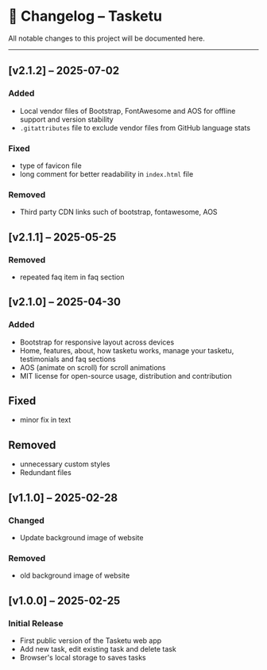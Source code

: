
# 📄 Changelog – Tasketu

All notable changes to this project will be documented here.

---

## [v2.1.2] – 2025-07-02

### Added
- Local vendor files of Bootstrap, FontAwesome and AOS for offline support and version stability
- `.gitattributes` file to exclude vendor files from GitHub language stats

### Fixed
- type of favicon file
- long comment for better readability in `index.html` file

### Removed
- Third party CDN links such of bootstrap, fontawesome, AOS


## [v2.1.1] – 2025-05-25

### Removed
- repeated faq item in faq section


## [v2.1.0] – 2025-04-30

### Added
- Bootstrap for responsive layout across devices
- Home, features, about, how tasketu works, manage your tasketu, testimonials and faq sections
- AOS (animate on scroll) for scroll animations
- MIT license for open-source usage, distribution and contribution

## Fixed
- minor fix in text

## Removed
- unnecessary custom styles
- Redundant files


## [v1.1.0] – 2025-02-28

### Changed
- Update background image of website

### Removed
- old background image of website


## [v1.0.0] – 2025-02-25

### Initial Release
- First public version of the Tasketu web app
- Add new task, edit existing task and delete task
- Browser's local storage to saves tasks
